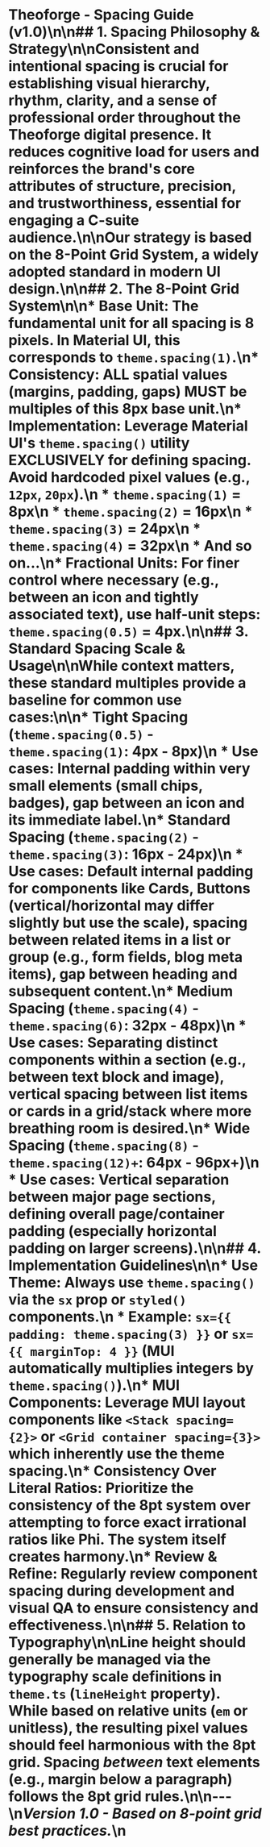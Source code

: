 # Theoforge - Spacing Guide (v1.0)\n\n## 1. Spacing Philosophy & Strategy\n\nConsistent and intentional spacing is crucial for establishing visual hierarchy, rhythm, clarity, and a sense of professional order throughout the Theoforge digital presence. It reduces cognitive load for users and reinforces the brand's core attributes of structure, precision, and trustworthiness, essential for engaging a C-suite audience.\n\nOur strategy is based on the **8-Point Grid System**, a widely adopted standard in modern UI design.\n\n## 2. The 8-Point Grid System\n\n*   **Base Unit:** The fundamental unit for all spacing is **8 pixels**. In Material UI, this corresponds to `theme.spacing(1)`.\n*   **Consistency:** ALL spatial values (margins, padding, gaps) MUST be multiples of this 8px base unit.\n*   **Implementation:** Leverage Material UI's `theme.spacing()` utility EXCLUSIVELY for defining spacing. Avoid hardcoded pixel values (e.g., `12px`, `20px`).\n    *   `theme.spacing(1)` = 8px\n    *   `theme.spacing(2)` = 16px\n    *   `theme.spacing(3)` = 24px\n    *   `theme.spacing(4)` = 32px\n    *   And so on...\n*   **Fractional Units:** For finer control where necessary (e.g., between an icon and tightly associated text), use half-unit steps: `theme.spacing(0.5)` = 4px.\n\n## 3. Standard Spacing Scale & Usage\n\nWhile context matters, these standard multiples provide a baseline for common use cases:\n\n*   **Tight Spacing (`theme.spacing(0.5)` - `theme.spacing(1)`: 4px - 8px)**\n    *   Use cases: Internal padding within very small elements (small chips, badges), gap between an icon and its immediate label.\n*   **Standard Spacing (`theme.spacing(2)` - `theme.spacing(3)`: 16px - 24px)**\n    *   Use cases: Default internal padding for components like Cards, Buttons (vertical/horizontal may differ slightly but use the scale), spacing between related items in a list or group (e.g., form fields, blog meta items), gap between heading and subsequent content.\n*   **Medium Spacing (`theme.spacing(4)` - `theme.spacing(6)`: 32px - 48px)**\n    *   Use cases: Separating distinct components within a section (e.g., between text block and image), vertical spacing between list items or cards in a grid/stack where more breathing room is desired.\n*   **Wide Spacing (`theme.spacing(8)` - `theme.spacing(12)+`: 64px - 96px+)**\n    *   Use cases: Vertical separation between major page sections, defining overall page/container padding (especially horizontal padding on larger screens).\n\n## 4. Implementation Guidelines\n\n*   **Use Theme:** Always use `theme.spacing()` via the `sx` prop or `styled()` components.\n    *   Example: `sx={{ padding: theme.spacing(3) }}` or `sx={{ marginTop: 4 }}` (MUI automatically multiplies integers by `theme.spacing()`).\n*   **MUI Components:** Leverage MUI layout components like `<Stack spacing={2}>` or `<Grid container spacing={3}>` which inherently use the theme spacing.\n*   **Consistency Over Literal Ratios:** Prioritize the consistency of the 8pt system over attempting to force exact irrational ratios like Phi. The system itself creates harmony.\n*   **Review & Refine:** Regularly review component spacing during development and visual QA to ensure consistency and effectiveness.\n\n## 5. Relation to Typography\n\nLine height should generally be managed via the typography scale definitions in `theme.ts` (`lineHeight` property). While based on relative units (`em` or unitless), the resulting pixel values should feel harmonious with the 8pt grid. Spacing *between* text elements (e.g., margin below a paragraph) follows the 8pt grid rules.\n\n---\n*Version 1.0 - Based on 8-point grid best practices.*\n
